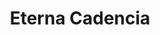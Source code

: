 ---
title: "Eterna Cadencia"
url: /ciudad-autonoma-de-buenos-aires/eterna-cadencia/
shop: Bücher
---